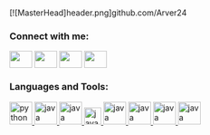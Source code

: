 ###
[![MasterHead]header.png]github.com/Arver24



<h3 align="left">Connect with me:</h3>
<p align="left">
<a href="https://www.linkedin.com/in/archit-verma-609022204/" target="blank"><img align="center" src="https://cdn.jsdelivr.net/npm/simple-icons@3.0.1/icons/linkedin.svg" alt="" height="30" width="40" /></a>
<a href="https://twitter.com/Arver24" target="blank"><img align="center" src="https://cdn.jsdelivr.net/npm/simple-icons@3.0.1/icons/twitter.svg" alt="" height="30" width="40" /></a>
<a href="https://www.youtube.com/channel/UCTocR0HppIQFR9fSSxL2gbA" target="blank"><img align="center" src="https://cdn.jsdelivr.net/npm/simple-icons@3.0.1/icons/youtube.svg" alt="" height="30" width="40" /></a>
<a href="https://www.instagram.com/arver24/" target="blank"><img align="center" src="https://cdn.jsdelivr.net/npm/simple-icons@3.0.1/icons/instagram.svg" alt="" height="30" width="40" /></a>

</p>


<h3 align="left">Languages and Tools:</h3>
<p align="left"> 
  <a href="https://www.python.org/" target="_blank"> <img src="https://cdn.jsdelivr.net/gh/devicons/devicon/icons/python/python-original.svg" alt="python" width="40" height="40"/> </a>
  <a href="https://www.java.com/en/" target="_blank"> <img src="https://cdn.jsdelivr.net/gh/devicons/devicon/icons/java/java-original.svg" alt="java" width="40" height="40"/> </a>
  <a href="https://unity.com/" target="_blank"> <img src="https://cdn.jsdelivr.net/gh/devicons/devicon/icons/unity/unity-original.svg" alt="java" width="40" height="40"/> </a>
  <a href="https://unity.com/" target="_blank"> <img src="https://cdn.jsdelivr.net/gh/devicons/devicon/icons/csharp/csharp-line.svg" alt="java" width="30" height="30"/> </a>
  <a href="https://www.cprogramming.com/" target="_blank"> <img src="https://cdn.jsdelivr.net/gh/devicons/devicon/icons/c/c-original.svg" alt="java" width="40" height="40"/> </a>
  <a href="https://www.cplusplus.com/doc/tutorial/" target="_blank"> <img src="https://cdn.jsdelivr.net/gh/devicons/devicon/icons/cplusplus/cplusplus-original.svg" alt="java" width="40" height="40"/> </a>
  <a href="https://developer.mozilla.org/en-US/docs/Glossary/HTML5" target="_blank"> <img src="https://cdn.jsdelivr.net/gh/devicons/devicon/icons/html5/html5-original.svg" alt="java" width="40" height="40"/> </a>
  <a href="https://developer.mozilla.org/en-US/docs/Web/JavaScript" target="_blank"> <img src="https://cdn.jsdelivr.net/gh/devicons/devicon/icons/javascript/javascript-original.svg" alt="java" width="40" height="40"/> </a>
 </p>
